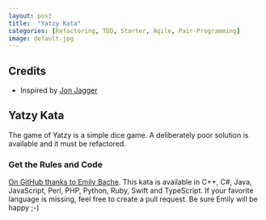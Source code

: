 ```yaml
---
layout: post
title:  "Yatzy Kata"
categories: [Refactoring, TDD, Starter, Agile, Pair-Programming]
image: default.jpg
---
```


## Credits

* Inspired by [Jon Jagger](http://jonjagger.blogspot.com/2012/05/yahtzee-cyber-dojo-refactoring-in-java.html)

## Yatzy Kata

The game of Yatzy is a simple dice game. A deliberately poor solution is available and it must be refactored.

### Get the Rules and Code

[On GitHub thanks to Emily Bache](https://github.com/emilybache/Yatzy-Refactoring-Kata). This kata is available in C++, C#, Java, JavaScript, Perl, PHP, Python, Ruby, Swift and TypeScript. If your favorite language is missing, feel free to create a pull request. Be sure Emily will be happy ;-)
